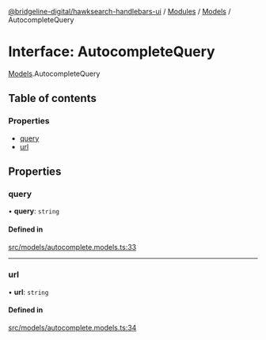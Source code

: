 [@bridgeline-digital/hawksearch-handlebars-ui](../README.md) / [Modules](../modules.md) / [Models](../modules/Models.md) / AutocompleteQuery

# Interface: AutocompleteQuery

[Models](../modules/Models.md).AutocompleteQuery

## Table of contents

### Properties

- [query](Models.AutocompleteQuery.md#query)
- [url](Models.AutocompleteQuery.md#url)

## Properties

### query

• **query**: `string`

#### Defined in

[src/models/autocomplete.models.ts:33](https://bitbucket.org/bridgelinedigital/frontend-handlebars-ui/src/db3ebfe/src/models/autocomplete.models.ts#lines-33)

___

### url

• **url**: `string`

#### Defined in

[src/models/autocomplete.models.ts:34](https://bitbucket.org/bridgelinedigital/frontend-handlebars-ui/src/db3ebfe/src/models/autocomplete.models.ts#lines-34)
